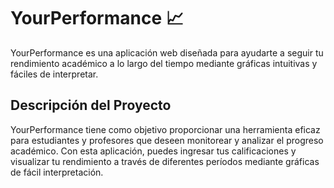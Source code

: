 # YourPerformance 📈
YourPerformance es una aplicación web diseñada para ayudarte a seguir tu rendimiento académico a lo largo del tiempo mediante gráficas intuitivas y fáciles de interpretar.

## Descripción del Proyecto
YourPerformance tiene como objetivo proporcionar una herramienta eficaz para estudiantes y profesores que deseen monitorear y analizar el progreso académico. Con esta aplicación, puedes ingresar tus calificaciones y visualizar tu rendimiento a través de diferentes períodos mediante gráficas de fácil interpretación.
